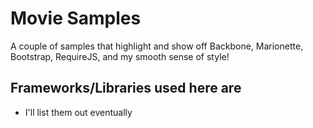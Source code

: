 # Movie Samples

A couple of samples that highlight and show off Backbone, Marionette, Bootstrap, RequireJS, and my smooth sense of style!

## Frameworks/Libraries used here are

* I'll list them out eventually